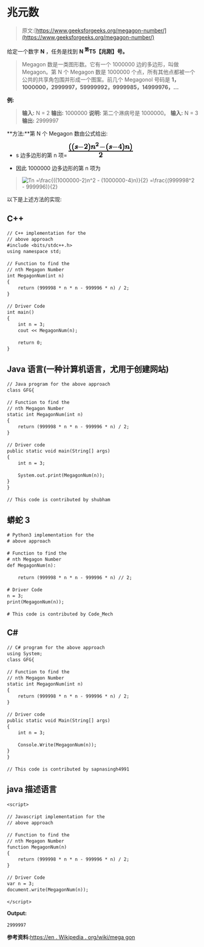 # 兆元数

> 原文:[https://www.geeksforgeeks.org/megagon-number/](https://www.geeksforgeeks.org/megagon-number/)

给定一个数字 **N** ，任务是找到 **N <sup>第</sup>T5【兆刚】号。** 

> Megagon 数是一类图形数。它有一个 1000000 边的多边形，叫做 Megagon。第 N 个 Megagon 数是 1000000 个点，所有其他点都被一个公共的共享角包围并形成一个图案。前几个 Megagonol 号码是 **1，1000000，2999997，59999992，9999985，14999976，…**

**例:**

> **输入:** N = 2
> **输出:** 1000000
> **说明:**
> 第二个淋病号是 1000000。
> **输入:** N = 3
> **输出:** 2999997

**方法:**第 N 个 Megagon 数由公式给出:

*   s 边多边形的第 n 项= ![\frac{((s-2)n^2 - (s-4)n)}{2}  ](img/3e1c344c528b24a9b43d5ebf5753c187.png "Rendered by QuickLaTeX.com")

*   因此 1000000 边多边形的第 n 项为

> ![Tn =\frac{((1000000-2)n^2 - (1000000-4)n)}{2} =\frac{(999998^2 - 999996)}{2} ](img/dc2ab5726670e28eec1b1c78bfdcc6ba.png "Rendered by QuickLaTeX.com")

以下是上述方法的实现:

## C++

```
// C++ implementation for the
// above approach
#include <bits/stdc++.h>
using namespace std;

// Function to find the
// nth Megagon Number
int MegagonNum(int n)
{
    return (999998 * n * n - 999996 * n) / 2;
}

// Driver Code
int main()
{
    int n = 3;
    cout << MegagonNum(n);

    return 0;
}
```

## Java 语言(一种计算机语言，尤用于创建网站)

```
// Java program for the above approach
class GFG{

// Function to find the
// nth Megagon Number
static int MegagonNum(int n)
{
    return (999998 * n * n - 999996 * n) / 2;
}

// Driver code
public static void main(String[] args)
{
    int n = 3;

    System.out.print(MegagonNum(n));
}
}

// This code is contributed by shubham
```

## 蟒蛇 3

```
# Python3 implementation for the
# above approach

# Function to find the
# nth Megagon Number
def MegagonNum(n):

    return (999998 * n * n - 999996 * n) // 2;

# Driver Code
n = 3;
print(MegagonNum(n));

# This code is contributed by Code_Mech
```

## C#

```
// C# program for the above approach
using System;
class GFG{

// Function to find the
// nth Megagon Number
static int MegagonNum(int n)
{
    return (999998 * n * n - 999996 * n) / 2;
}

// Driver code
public static void Main(String[] args)
{
    int n = 3;

    Console.Write(MegagonNum(n));
}
}

// This code is contributed by sapnasingh4991
```

## java 描述语言

```
<script>

// Javascript implementation for the
// above approach

// Function to find the
// nth Megagon Number
function MegagonNum(n)
{
    return (999998 * n * n - 999996 * n) / 2;
}

// Driver Code
var n = 3;
document.write(MegagonNum(n));

</script>
```

**Output:** 

```
2999997
```

**参考资料:**[https://en . Wikipedia . org/wiki/mega gon](https://en.wikipedia.org/wiki/Megagon)